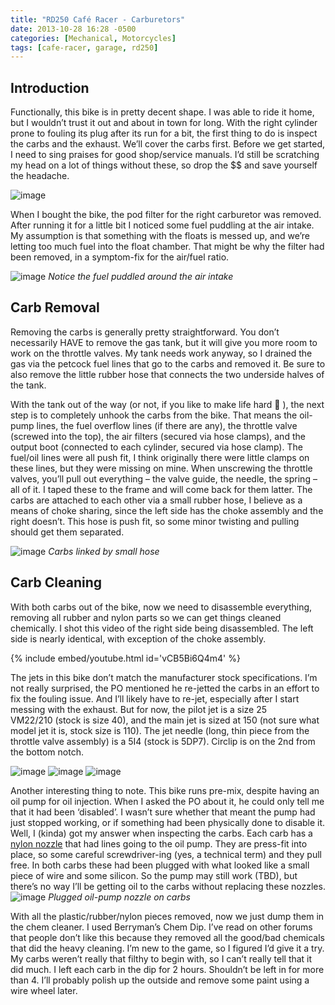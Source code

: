 ```yaml
---
title: "RD250 Café Racer - Carburetors"
date: 2013-10-28 16:28 -0500
categories: [Mechanical, Motorcycles]
tags: [cafe-racer, garage, rd250]
---
```


## Introduction

Functionally, this bike is in pretty decent shape. I was able to ride it home, but I wouldn’t trust it out and about in town for long. With the right cylinder prone to fouling its plug after its run for a bit, the first thing to do is inspect the carbs and the exhaust. We’ll cover the carbs first. Before we get started, I need to sing praises for good shop/service manuals. I’d still be scratching my head on a lot of things without these, so drop the \$$ and save yourself the headache.

![image](/assets/img/2024-04-12-2013-10-28-RD250-Caf-Racer---Carburetors/DSC_0198.jpg)

When I bought the bike, the pod filter for the right carburetor was removed. After running it for a little bit I noticed some fuel puddling at the air intake. My assumption is that something with the floats is messed up, and we’re letting too much fuel into the float chamber. That might be why the filter had been removed, in a symptom-fix for the air/fuel ratio.

![image](/assets/img/2024-04-12-2013-10-28-RD250-Caf-Racer---Carburetors/DSC_0197.jpg)
_Notice the fuel puddled around the air intake_

## Carb Removal
Removing the carbs is generally pretty straightforward. You don’t necessarily HAVE to remove the gas tank, but it will give you more room to work on the throttle valves. My tank needs work anyway, so I drained the gas via the petcock fuel lines that go to the carbs and removed it. Be sure to also remove the little rubber hose that connects the two underside halves of the tank.

With the tank out of the way (or not, if you like to make life hard 🙂 ), the next step is to completely unhook the carbs from the bike. That means the oil-pump lines, the fuel overflow lines (if there are any), the throttle valve (screwed into the top), the air filters (secured via hose clamps), and the output boot (connected to each cylinder, secured via hose clamp). The fuel/oil lines were all push fit, I think originally there were little clamps on these lines, but they were missing on mine. When unscrewing the throttle valves, you’ll pull out everything – the valve guide, the needle, the spring – all of it. I taped these to the frame and will come back for them latter. The carbs are attached to each other via a small rubber hose, I believe as a means of choke sharing, since the left side has the choke assembly and the right doesn’t. This hose is push fit, so some minor twisting and pulling should get them separated.

![image](/assets/img/2024-04-12-2013-10-28-RD250-Caf-Racer---Carburetors/DSC_0212.jpg)
_Carbs linked by small hose_

## Carb Cleaning
With both carbs out of the bike, now we need to disassemble everything, removing all rubber and nylon parts so we can get things cleaned chemically. I shot this video of the right side being disassembled. The left side is nearly identical, with exception of the choke assembly.

{% include embed/youtube.html id='vCB5Bi6Q4m4' %}

The jets in this bike don’t match the manufacturer stock specifications. I’m not really surprised, the PO mentioned he re-jetted the carbs in an effort to fix the fouling issue. And I’ll likely have to re-jet, especially after I start messing with the exhaust. But for now, the pilot jet is a size 25 VM22/210 (stock is size 40), and the main jet is sized at 150 (not sure what model jet it is, stock size is 110). The jet needle (long, thin piece from the throttle valve assembly) is a 5I4 (stock is 5DP7). Circlip is on the 2nd from the bottom notch.

![image](/assets/img/2024-04-12-2013-10-28-RD250-Caf-Racer---Carburetors/DSC_0214-1-1024x685.jpg)
![image](/assets/img/2024-04-12-2013-10-28-RD250-Caf-Racer---Carburetors/DSC_0216-1-1024x685.jpg)
![image](/assets/img/2024-04-12-2013-10-28-RD250-Caf-Racer---Carburetors/DSC_0242-1-1024x685.jpg)

Another interesting thing to note. This bike runs pre-mix, despite having an oil pump for oil injection. When I asked the PO about it, he could only tell me that it had been ‘disabled’. I wasn’t sure whether that meant the pump had just stopped working, or if something had been physically done to disable it. Well, I (kinda) got my answer when inspecting the carbs. Each carb has a [nylon nozzle](https://www.economycycle.com/servlet/the-707/Injector-Nozzle--dsh--RD250-fdsh-350-fdsh-400/Detail) that had lines going to the oil pump. They are press-fit into place, so some careful screwdriver-ing (yes, a technical term) and they pull free. In both carbs these had been plugged with what looked like a small piece of wire and some silicon. So the pump may still work (TBD), but there’s no way I’ll be getting oil to the carbs without replacing these nozzles.
![image](/assets/img/2024-04-12-2013-10-28-RD250-Caf-Racer---Carburetors/DSC_0228-1024x685.jpg)
_Plugged oil-pump nozzle on carbs_

With all the plastic/rubber/nylon pieces removed, now we just dump them in the chem cleaner. I used Berryman’s Chem Dip. I’ve read on other forums that people don’t like this because they removed all the good/bad chemicals that did the heavy cleaning. I’m new to the game, so I figured I’d give it a try. My carbs weren’t really that filthy to begin with, so I can’t really tell that it did much. I left each carb in the dip for 2 hours. Shouldn’t be left in for more than 4. I’ll probably polish up the outside and remove some paint using a wire wheel later.


